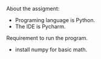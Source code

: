 About the assigment:
- Programing language is Python.
- The IDE is Pycharm.

Requirement to run the program.
- install numpy for basic math.
